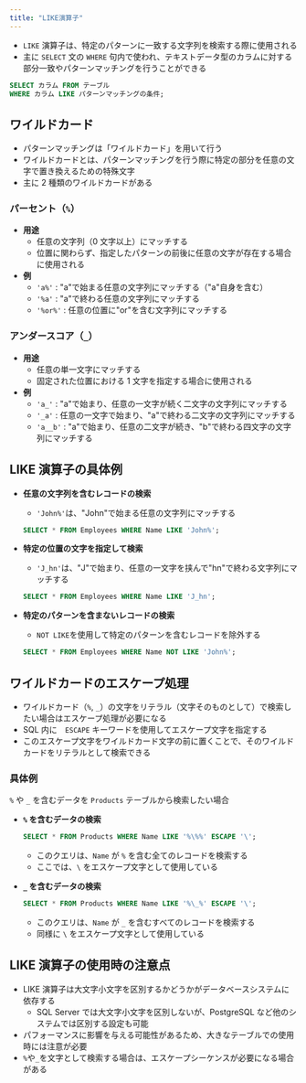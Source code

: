 ```yaml
---
title: "LIKE演算子"
---
```


- `LIKE` 演算子は、特定のパターンに一致する文字列を検索する際に使用される
- 主に `SELECT` 文の `WHERE` 句内で使われ、テキストデータ型のカラムに対する部分一致やパターンマッチングを行うことができる

```sql
SELECT カラム FROM テーブル
WHERE カラム LIKE パターンマッチングの条件;
```

## ワイルドカード

- パターンマッチングは「ワイルドカード」を用いて行う
- ワイルドカードとは、パターンマッチングを行う際に特定の部分を任意の文字で置き換えるための特殊文字
- 主に 2 種類のワイルドカードがある

### パーセント（`%`）

- **用途**
  - 任意の文字列（0 文字以上）にマッチする
  - 位置に関わらず、指定したパターンの前後に任意の文字が存在する場合に使用される
- **例**
  - `'a%'` : "a"で始まる任意の文字列にマッチする（"a"自身を含む）
  - `'%a'` : "a"で終わる任意の文字列にマッチする
  - `'%or%'` : 任意の位置に"or"を含む文字列にマッチする

### アンダースコア（`_`）

- **用途**
  - 任意の単一文字にマッチする
  - 固定された位置における 1 文字を指定する場合に使用される
- **例**
  - `'a_'` : "a"で始まり、任意の一文字が続く二文字の文字列にマッチする
  - `'_a'` : 任意の一文字で始まり、"a"で終わる二文字の文字列にマッチする
  - `'a__b'` : "a"で始まり、任意の二文字が続き、"b"で終わる四文字の文字列にマッチする

## LIKE 演算子の具体例

- **任意の文字列を含むレコードの検索**

  - `'John%'`は、"John"で始まる任意の文字列にマッチする

  ```sql
  SELECT * FROM Employees WHERE Name LIKE 'John%';
  ```

- **特定の位置の文字を指定して検索**

  - `'J_hn'`は、"J"で始まり、任意の一文字を挟んで"hn"で終わる文字列にマッチする

  ```sql
  SELECT * FROM Employees WHERE Name LIKE 'J_hn';
  ```

- **特定のパターンを含まないレコードの検索**
  - `NOT LIKE`を使用して特定のパターンを含むレコードを除外する
  ```sql
  SELECT * FROM Employees WHERE Name NOT LIKE 'John%';
  ```

## ワイルドカードのエスケープ処理

- ワイルドカード（`%`, `_`）の文字をリテラル（文字そのものとして）で検索したい場合はエスケープ処理が必要になる
- SQL 内に　`ESCAPE` キーワードを使用してエスケープ文字を指定する
- このエスケープ文字をワイルドカード文字の前に置くことで、そのワイルドカードをリテラルとして検索できる

### 具体例

`%` や `_` を含むデータを `Products` テーブルから検索したい場合

- **`%` を含むデータの検索**

  ```sql
  SELECT * FROM Products WHERE Name LIKE '%\%%' ESCAPE '\';
  ```

  - このクエリは、`Name` が `%` を含む全てのレコードを検索する
  - ここでは、`\` をエスケープ文字として使用している

- **`_` を含むデータの検索**

  ```sql
  SELECT * FROM Products WHERE Name LIKE '%\_%' ESCAPE '\';
  ```

  - このクエリは、`Name` が `_` を含むすべてのレコードを検索する
  - 同様に `\` をエスケープ文字として使用している

## LIKE 演算子の使用時の注意点

- LIKE 演算子は大文字小文字を区別するかどうかがデータベースシステムに依存する
  - SQL Server では大文字小文字を区別しないが、PostgreSQL など他のシステムでは区別する設定も可能
- パフォーマンスに影響を与える可能性があるため、大きなテーブルでの使用時には注意が必要
- `%`や`_`を文字として検索する場合は、エスケープシーケンスが必要になる場合がある
